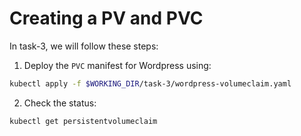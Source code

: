 # Creating a PV and PVC

In task-3, we will follow these steps:

1. Deploy the `PVC` manifest for Wordpress using:
```bash
kubectl apply -f $WORKING_DIR/task-3/wordpress-volumeclaim.yaml
```
2. Check the status:
```bash
kubectl get persistentvolumeclaim
```
